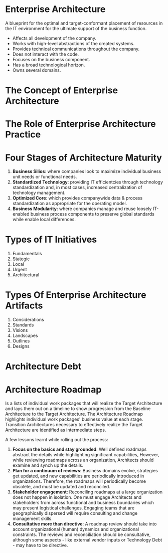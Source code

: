 
# Enterprise Architecture
A blueprint for the optimal and target-conformant placement of resources in the IT environment for the ultimate support of the business function.

 * Affects all development of the company.
 * Works with high-level abstractions of the created systems.
 * Provides technical communications throughout the company.
 * Does not interact with the code.
 * Focuses on the business component.
 * Has a broad technological horizon.
 * Owns several domains.

# The Concept of Enterprise Architecture

# The Role of Enterprise Architecture Practice

# Four Stages of Architecture Maturity
  1. **Business Silios**: where companies look to maximize individual business unit needs or functional needs.
  2. **Standardized Technology**: providing IT efficientcies through technology standardization and, in most cases, increased centralization of technology management.
  3. **Optimized Core**: which provides companywide data & process standardization as appropriate for the operating model.
  4. **Business Modularity**: where companies manage and reuse loosely IT-enabled business process components to preserve global standards while enable local differences.

# Types of IT Initiatives
 1. Fundamentals
 2. Stategic
 3. Local
 4. Urgent
 5. Architectural

# Types Of Enterprise Architecture Artifacts
 1. Considerations
 2. Standards
 3. Visions
 4. Landscapes
 5. Outlines
 6. Designs
      
# Architecture Debt

# Architecture Roadmap
Is a lists of individual work packages that will realize the Target Architecture and lays them out on a timeline to show progression from the Baseline Architecture to the Target Architecture. The Architecture Roadmap highlights individual work packages' business value at each stage. Transition Architectures necessary to effectively realize the Target Architecture are identified as intermediate steps.

A few lessons learnt while rolling out the process:
 1. **Focus on the basics and stay grounded**: Well defined roadmaps abstract the details while highlighting significant capabilities, However, while reviewing roadmaps across an organization, Architects should examine and synch up the details.
 2. **Plan for a continuum of reviews**: Business domains evolve, strategies get updated, and new capabilities are periodically introduced in organizations. Therefore, the roadmaps will periodically become obsolete, and must be updated and reconciled.
 3. **Stakeholder engagement**: Reconciling roadmaps at a large organization does not happen in isolation. One must engage Architects and stakeholders from across functional and business boundaries which may present logistical challenges. Engaging teams that are geographically dispersed will require consulting and change management skills.  
 4. **Consultative more than directive**: A roadmap review should take into account organizational (human) dynamics and organizational constraints. The reviews and reconciliation should be consultative, although some aspects - like external vendor inputs or Technology Debt - may have to be directive.
